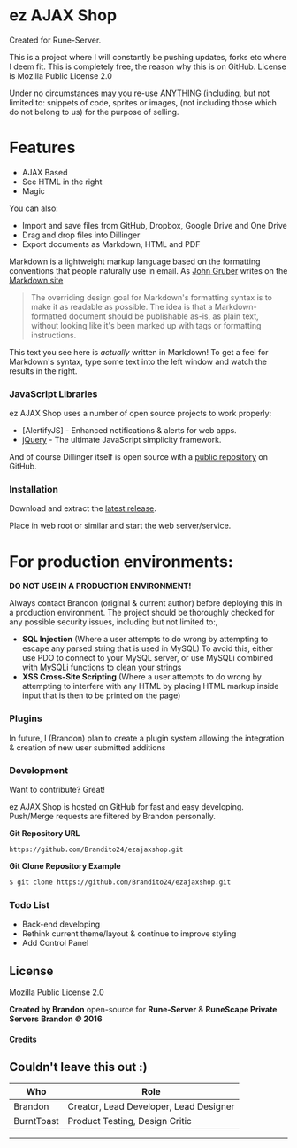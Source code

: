 # ez AJAX Shop


Created for Rune-Server.

This is a project where I will constantly be pushing updates, forks etc where I deem fit. This is completely free, the reason why this is on GitHub. License is Mozilla Public License 2.0

Under no circumstances may you re-use ANYTHING (including, but not limited to: snippets of code, sprites or images, (not including those which do not belong to us) for the purpose of selling.

# Features
  - AJAX Based 
  - See HTML in the right
  - Magic

You can also:
  - Import and save files from GitHub, Dropbox, Google Drive and One Drive
  - Drag and drop files into Dillinger
  - Export documents as Markdown, HTML and PDF

Markdown is a lightweight markup language based on the formatting conventions that people naturally use in email.  As [John Gruber] writes on the [Markdown site][df1]

> The overriding design goal for Markdown's
> formatting syntax is to make it as readable
> as possible. The idea is that a
> Markdown-formatted document should be
> publishable as-is, as plain text, without
> looking like it's been marked up with tags
> or formatting instructions.

This text you see here is *actually* written in Markdown! To get a feel for Markdown's syntax, type some text into the left window and watch the results in the right.

### JavaScript Libraries

ez AJAX Shop uses a number of open source projects to work properly:

* [AlertifyJS] - Enhanced notifications & alerts for web apps.
* [jQuery] - The ultimate JavaScript simplicity framework.

And of course Dillinger itself is open source with a [public repository][dill]
 on GitHub.

### Installation

Download and extract the [latest release](https://github.com/Brandito24/ezajaxshop).

Place in web root or similar and start the web server/service.





# **For production environments:**
**DO NOT USE IN A PRODUCTION ENVIRONMENT!**

Always contact Brandon (original & current author) before deploying this in a production environment.
The project should be thoroughly checked for any possible security issues, including but not limited to:,
- **SQL Injection** (Where a user attempts to do wrong by attempting to escape any parsed string that is used in MySQL)
    To avoid this, either use PDO to connect to your MySQL server, or use MySQLi combined with MySQLi functions to clean your strings
- **XSS Cross-Site Scripting** (Where a user attempts to do wrong by attempting to interfere with any HTML by placing HTML markup inside input that is then to be printed on the page)


### Plugins

In future, I (Brandon) plan to create a plugin system allowing the integration & creation of new user submitted additions


### Development

Want to contribute? Great!

ez AJAX Shop is hosted on GitHub for fast and easy developing.
Push/Merge requests are filtered by Brandon personally.

**Git Repository URL**
```
https://github.com/Brandito24/ezajaxshop.git
```

**Git Clone Repository Example**
```sh
$ git clone https://github.com/Brandito24/ezajaxshop.git
```


### Todo List

 - Back-end developing
 - Rethink current theme/layout & continue to improve styling
 - Add Control Panel

License
----

Mozilla Public License 2.0


**Created by Brandon** open-source for **Rune-Server** &amp; **RuneScape Private Servers**
**Brandon _&copy;_ 2016**


#### Credits
Couldn't leave this out :)
------
| Who        	| Role                                   	|
|------------	|----------------------------------------	|
| Brandon    	| Creator, Lead Developer, Lead Designer 	|
| BurntToast 	| Product Testing, Design Critic         	|
------


[//]: # (These are reference links used in the body of this note and get stripped out when the markdown processor does its job. There is no need to format nicely because it shouldn't be seen. Thanks SO - http://stackoverflow.com/questions/4823468/store-comments-in-markdown-syntax)


   [dill]: <https://github.com/joemccann/dillinger>
   [git-repo-url]: <https://github.com/joemccann/dillinger.git>
   [john gruber]: <http://daringfireball.net>
   [@thomasfuchs]: <http://twitter.com/thomasfuchs>
   [df1]: <http://daringfireball.net/projects/markdown/>
   [markdown-it]: <https://github.com/markdown-it/markdown-it>
   [Ace Editor]: <http://ace.ajax.org>
   [node.js]: <http://nodejs.org>
   [Twitter Bootstrap]: <http://twitter.github.com/bootstrap/>
   [keymaster.js]: <https://github.com/madrobby/keymaster>
   [jQuery]: <http://jquery.com>
   [@tjholowaychuk]: <http://twitter.com/tjholowaychuk>
   [express]: <http://expressjs.com>
   [AngularJS]: <http://angularjs.org>
   [Gulp]: <http://gulpjs.com>

   [PlDb]: <https://github.com/joemccann/dillinger/tree/master/plugins/dropbox/README.md>
   [PlGh]:  <https://github.com/joemccann/dillinger/tree/master/plugins/github/README.md>
   [PlGd]: <https://github.com/joemccann/dillinger/tree/master/plugins/googledrive/README.md>
   [PlOd]: <https://github.com/joemccann/dillinger/tree/master/plugins/onedrive/README.md>


